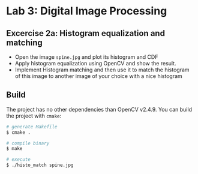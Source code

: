 # Lab 3: Digital Image Processing

## Excercise 2a: Histogram equalization and matching

 * Open the image `spine.jpg` and plot its histogram and CDF
 * Apply histogram equalization using OpenCV and show the result.
 * Implement Histogram matching and then use it to match the histogram of this
   image to another image of your choice with a nice histogram


## Build

The project has no other dependencies than OpenCV v2.4.9. You can build the
project with `cmake`:

```bash
# generate Makefile
$ cmake .

# compile binary
$ make

# execute
$ ./histo_match spine.jpg
```